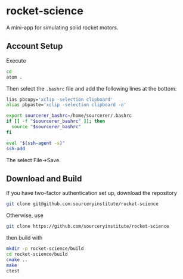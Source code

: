 rocket-science
==============

A mini-app for simulating solid rocket motors.

Account Setup
-------------
Execute
```bash
cd 
atom .
```
Then select the `.bashrc` file and add the following lines at the bottom:
```bash
lias pbcopy='xclip -selection clipboard'
alias pbpaste='xclip -selection clipboard -o'

export sourcerer_bashrc=/home/sourcerer/.bashrc
if [[ -f "$sourcerer_bashrc" ]]; then
  source "$sourcerer_bashrc"
fi

eval "$(ssh-agent -s)"
ssh-add
```
The select File->Save.

Download and Build
------------------
If you have two-factor authentication set up, download the repository
```bash
git clone git@github.com:sourceryinstitute/rocket-science
```
Otherwise, use
```bash
git clone https://github.com/sourceryinstitute/rocket-science
```
then build with 
```bash
mkdir -p rocket-science/build
cd rocket-science/build
cmake ..
make
ctest
```
